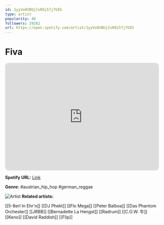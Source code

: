 ```yaml
---
id: 1yyVo8VBUjIsROi57j7UIh
type: artist
popularity: 40
followers: 29262
url: https://open.spotify.com/artist/1yyVo8VBUjIsROi57j7UIh
---
```

# Fiva

<iframe style="border-radius:12px" src="https://open.spotify.com/embed/artist/1yyVo8VBUjIsROi57j7UIh" width="100%" height="352" frameBorder="0" allowfullscreen="" allow="autoplay; clipboard-write; encrypted-media; fullscreen; picture-in-picture" loading="lazy"></iframe>

**Spotify URL:** [Link](https://open.spotify.com/artist/1yyVo8VBUjIsROi57j7UIh)

**Genre:**  #austrian_hip_hop #german_reggae

![Artist](https://i.scdn.co/image/ab6761610000e5ebe7634e2c19c27631d175d584)
**Related artists:**

[[5-8erl In Ehr'n]]
[[DJ Phekt]]
[[Flo Mega]]
[[Peter Balboa]]
[[Das Phantom Orchester]]
[[JRBB]]
[[Bernadette La Hengst]]
[[Radrum]]
[[C.O.W. 牛]]
[[Keno]]
[[David Raddish]]
[[Flip]]
